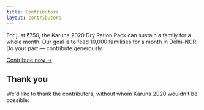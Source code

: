 ```yaml
---
title: Contributors
layout: contributors
---
```


For just ₹750, the Karuna 2020 Dry Ration Pack can sustain a family for a whole month. Our goal is to feed 10,000 familities for a month in Delhi–NCR. Do your part — contribute generously.

<a class="cta" href="/donate/">Contribute now →</a>

## Thank you

We'd like to thank the contributors, without whom Karuna 2020 wouldn't be possible:
